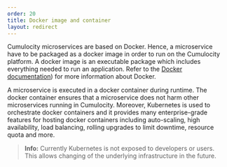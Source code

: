 ```yaml
---
order: 20
title: Docker image and container
layout: redirect
---
```


Cumulocity microservices are based on Docker. Hence, a microservice have to be packaged as a docker image in order to run on the Cumulocity platform. A docker image is an executable package which includes everything needed to run an application. Refer to the [Docker documentation](https://docs.docker.com/get-started/)) for more information about Docker.  

A microservice is executed in a docker container during runtime. The docker container ensures that a microservice does not harm other microservices running in Cumulocity. Moreover, Kubernetes is used to orchestrate docker containers and it provides many enterprise-grade features for hosting docker containers including auto-scaling, high availability, load balancing, rolling upgrades to limit downtime, resource quota and more.

>**Info:** Currently Kubernetes is not exposed to developers or users. This allows changing of the underlying infrastructure in the future.
